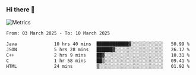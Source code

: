 ### Hi there 👋

![Metrics](https://github.com/radoapx/radoapx/blob/main/github-metrics.svg)

<!--START_SECTION:waka-->

```txt
From: 03 March 2025 - To: 10 March 2025

Java              10 hrs 40 mins  ████████████▓░░░░░░░░░░░░   50.99 %
JSON              5 hrs 28 mins   ██████▓░░░░░░░░░░░░░░░░░░   26.17 %
C++               2 hrs 9 mins    ██▓░░░░░░░░░░░░░░░░░░░░░░   10.31 %
C                 1 hr 58 mins    ██▒░░░░░░░░░░░░░░░░░░░░░░   09.41 %
HTML              24 mins         ▒░░░░░░░░░░░░░░░░░░░░░░░░   01.92 %
```

<!--END_SECTION:waka-->

<!--
**radoapx/radoapx** is a ✨ _special_ ✨ repository because its `README.md` (this file) appears on your GitHub profile.

Here are some ideas to get you started:

- 🔭 I’m currently working on ...
- 🌱 I’m currently learning ...
- 👯 I’m looking to collaborate on ...
- 🤔 I’m looking for help with ...
- 💬 Ask me about ...
- 📫 How to reach me: ...
- 😄 Pronouns: ...
- ⚡ Fun fact: ...
-->
